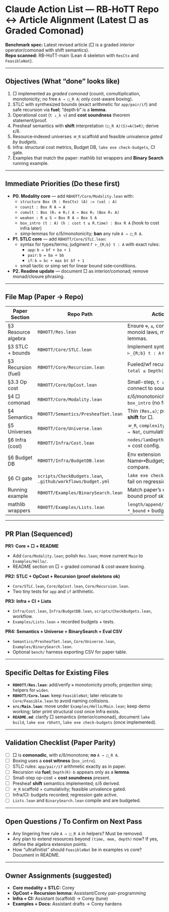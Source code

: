 # Claude Action List — RB‑HoTT Repo ↔ Article Alignment (Latest □ as Graded Comonad)

**Benchmark spec:** Latest revised article (□ is a graded *interior* operator/comonad with shift semantics).  
**Repo scanned:** RB-HoTT-main (Lean 4 skeleton with `ResCtx` and `FeasibleNat`).

---

## Objectives (What “done” looks like)
1) □ implemented as *graded comonad* (counit, comultiplication, monotonicity; no free `A → □_R A`; only cost-aware boxing).  
2) STLC with synthesized bounds (exact arithmetic for `app/pair/if`) and safe recursion via **fuel**; “depth·b” is a **lemma**.  
3) Operational cost (`t ⇓_k v`) and **cost soundness** theorem statement/proof.  
4) Presheaf semantics with **shift** interpretation `(□_R A)(S)=A(S⊕R)`; derive ε/δ.  
5) Resource‑indexed universes `𝒰_R` scaffold and feasible univalence *gated by budgets*.  
6) Infra: structural cost metrics, Budget DB, `lake exe check-budgets`, CI gate.  
7) Examples that match the paper: mathlib list wrappers and **Binary Search** running example.

---

## Immediate Priorities (Do these first)
- **P0. Modality core** — add `RBHOTT/Core/Modality.lean` with:
  - `structure Box (R : ResCtx) (A) := (val : A)`
  - `counit : Box R A → A`
  - `comult : Box (R₁ ⊕ R₂) A → Box R₁ (Box R₂ A)`
  - `weaken : R ≤ S → Box R A → Box S A`
  - `box_intro (t : A) (h : cost t ≤ R.time) : Box R A` (hook to cost infra later)
  - simp‑lemmas for ε/δ/monotonicity; **ban** any rule `A → □_R A`.
- **P1. STLC core** — add `RBHOTT/Core/STLC.lean`:
  - syntax for types/terms; judgment `Γ ⊢_{R;b} t : A` with exact rules:
    - `app`: `b = bf + ba + 1`
    - `pair`: `b = ba + bb`
    - `if`: `b = bc + max bt bf + 1`
  - small tactic or simp set for linear bound side‑conditions.
- **P2. Readme update** — document □ as interior/comonad; remove monad/closure phrasing.

---

## File Map (Paper → Repo)
| Paper Section | Repo Path | Action |
|---|---|---|
| §3 Resource algebra | `RBHOTT/Res.lean` | Ensure `⊕`, `≤`, commutative monoid laws, monotonicity lemmas. |
| §3 STLC + bounds | `RBHOTT/Core/STLC.lean` | Implement syntax + `Γ ⊢_{R;b} t : A` rules. |
| §3 Recursion (fuel) | `RBHOTT/Core/Recursion.lean` | Fueled/wf recursor; lemma `total ≤ Depth(R) * b`. |
| §3.3 Op cost | `RBHOTT/Core/OpCost.lean` | Small-step, `t ⇓_k v`; connect to soundness. |
| §4 □ comonad | `RBHOTT/Core/Modality.lean` | ε/δ/monotonicity + `box_intro` (no free intro). |
| §4 Semantics | `RBHOTT/Semantics/PresheafSet.lean` | Thin `(Res,≤)`; presheaves; **shift** for □. |
| §5 Universes | `RBHOTT/Core/Universe.lean` | `𝒰_R`, `complexity : ResCtx → Nat`, cumulativity. |
| §6 Infra (cost) | `RBHOTT/Infra/Cost.lean` | `nodes/lamDepth/apps/cases` + cost config. |
| §6 Budget DB | `RBHOTT/Infra/BudgetDB.lean` | Env extension Name↦Budget; APIs to compare. |
| §6 CI gate | `scripts/CheckBudgets.lean`, `.github/workflows/budget.yml` | `lake exe check-budgets`; fail on regressions. |
| Running example | `RBHOTT/Examples/BinarySearch.lean` | Match paper’s example + bound proof sketch. |
| mathlib wrappers | `RBHOTT/Examples/Lists.lean` | `length/append/map` + `*_bound` + budgets. |

---

## PR Plan (Sequenced)
**PR1: Core + □ + README**  
- Add `Core/Modality.lean`; polish `Res.lean`; move current `Main` to `Examples/Hello/`.  
- README section on □ = graded comonad & cost‑aware boxing.

**PR2: STLC + OpCost + Recursion (proof skeletons ok)**  
- `Core/STLC.lean`, `Core/OpCost.lean`, `Core/Recursion.lean`.  
- Two tiny tests for `app` and `if` arithmetic.

**PR3: Infra + CI + Lists**  
- `Infra/Cost.lean`, `Infra/BudgetDB.lean`, `scripts/CheckBudgets.lean`, workflow.  
- `Examples/Lists.lean` + recorded budgets + tests.

**PR4: Semantics + Universe + BinarySearch + Eval CSV**  
- `Semantics/PresheafSet.lean`, `Core/Universe.lean`, `Examples/BinarySearch.lean`.  
- Optional `bench/` harness exporting CSV for paper table.

---

## Specific Deltas for Existing Files
- **`RBHOTT/Res.lean`**: add/verify `⊕` monotonicity proofs; projection simp; helpers for `widen`.  
- **`RBHOTT/Core.lean`**: keep `FeasibleNat`; later relocate to `Core/Feasible.lean` to avoid naming collisions.  
- **`src/Main.lean`**: move under `Examples/Hello/Main.lean`; keep demo working; later print structural cost once Infra exists.  
- **`README.md`**: clarify □ semantics (interior/comonad), document `lake build`, `lake exe rbhott`, `lake exe check-budgets` (once implemented).

---

## Validation Checklist (Paper Parity)
- [ ] □ is **comonadic**, with ε/δ/monotone; **no** `A → □_R A`.  
- [ ] Boxing uses a **cost witness** (`box_intro`).  
- [ ] STLC rules: `app/pair/if` arithmetic exactly as in paper.  
- [ ] Recursion via **fuel**; `Depth(R)·b` appears only as a **lemma**.  
- [ ] Small-step op-cost + **cost soundness** present.  
- [ ] Presheaf **shift** semantics implemented; ε/δ derived.  
- [ ] `𝒰_R` scaffold + cumulativity; feasible univalence gated.  
- [ ] Infra/CI: budgets recorded; regression gate active.  
- [ ] `Lists.lean` and `BinarySearch.lean` compile and are budgeted.

---

## Open Questions / To Confirm on Next Pass
- Any lingering free rule `A → □_R A` in helpers? Must be removed.  
- Any plan to extend resources beyond `(time, mem, depth)` now? If yes, define the algebra extension points.  
- How “ultrafinitist” should `FeasibleNat` be in examples vs core? Document in README.

---

## Owner Assignments (suggested)
- **Core modality + STLC:** Corey  
- **OpCost + Recursion lemma:** Assistant/Corey pair-programming  
- **Infra + CI:** Assistant (scaffold) → Corey (tune)  
- **Examples + Docs:** Assistant drafts → Corey hardens

